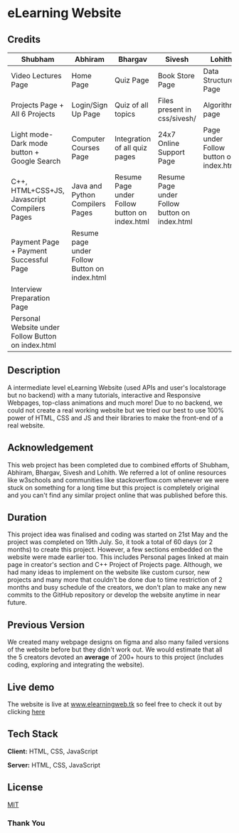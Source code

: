 
# eLearning Website

## Credits

|                   Shubham                          |            Abhiram                            |            Bhargav                            |            Sivesh                             |        Lohith                          |
|----------------------------------------------------|-----------------------------------------------|-----------------------------------------------|-----------------------------------------------|----------------------------------------|
| Video Lectures Page                                | Home Page                                     | Quiz Page                                     | Book Store Page                               | Data Structures Page                   |
| Projects Page + All 6 Projects                     | Login/Sign Up Page                            | Quiz of all topics                            | Files present in css/sivesh/                  | Algorithms page                        |
| Light mode-Dark mode button + Google Search        | Computer Courses Page                         | Integration of all quiz pages                 | 24x7 Online Support Page                      | Page under Follow button on index.html |
| C++, HTML+CSS+JS, Javascript Compilers Pages       | Java and Python Compilers Pages               | Resume Page under Follow button on index.html | Resume Page under Follow button on index.html |                                        |
| Payment Page + Payment Successful Page             | Resume page under Follow Button on index.html |                                               |                                               |                                        |
| Interview Preparation Page                         |                                               |                                               |                                               |                                        |
| Personal Website under Follow Button on index.html |                                               |                                               |                                               |                                        |

## Description

A intermediate level eLearning Website (used APIs and user's localstorage but no backend) with a many tutorials, interactive and Responsive Webpages, top-class animations and much more! Due to no backend, we could not create a real working website but we tried our best to use 100% power of HTML, CSS and JS and their libraries to make the front-end of a real website.

## Acknowledgement

This web project has been completed due to combined efforts of Shubham, Abhiram, Bhargav, Sivesh and Lohith. We referred a lot of online resources like w3schools and communities like stackoverflow.com whenever we were stuck on something for a long time but this project is completely original and you can't find any similar project online that was published before this.

## Duration

This project idea was finalised and coding was started on 21st May and the project was completed on 19th July. So, it took a total of 60 days (or 2 months) to create this project. However, a few sections embedded on the website were made earlier too. This includes Personal pages linked at main page in creator's section and C++ Project of Projects page. Although, we had many ideas to implement on the website like custom cursor, new projects and many more that couldn't be done due to time restriction of 2 months and busy schedule of the creators, we don't plan to make any new commits to the GitHub repository or develop the website anytime in near future.

## Previous Version

We created many webpage designs on figma and also many failed versions of the website before but they didn't work out. We would estimate that all the 5 creators devoted an **average** of 200+ hours to this project (includes coding, exploring and integrating the website).



## Live demo

The website is live at www.elearningweb.tk so feel free to check it out by clicking [here](https://www.elearningweb.tk)

## Tech Stack

**Client:** HTML, CSS, JavaScript

**Server:** HTML, CSS, JavaScript

## License

[MIT](https://choosealicense.com/licenses/mit/)

### Thank You
